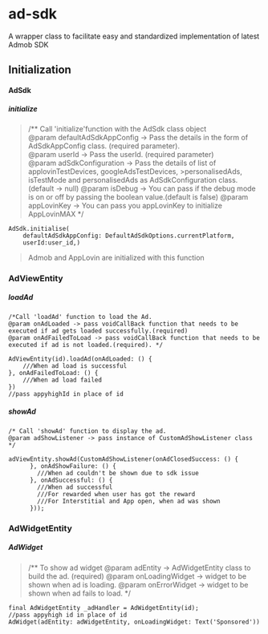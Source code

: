 # ad-sdk
A wrapper class to facilitate easy and standardized implementation of latest Admob SDK

## Initialization

#### AdSdk

##### initialize

>/** Call 'initialize'function with the AdSdk class object  
>@param defaultAdSdkAppConfig -> Pass the details in the form of AdSdkAppConfig class. (required parameter).  
>@param userId -> Pass the userId. (required parameter)  
>@param adSdkConfiguration -> Pass the details of list of applovinTestDevices, googleAdsTestDevices, >personalisedAds, isTestMode and personalisedAds as AdSdkConfiguration class.(default -> null)
>@param isDebug -> You can pass if the debug mode is on or off by passing the boolean value.(default is false)
>@param appLovinKey -> You can pass you appLovinKey to initialize AppLovinMAX */
```
AdSdk.initialise(
    defaultAdSdkAppConfig: DefaultAdSdkOptions.currentPlatform,
    userId:user_id,)
```
>Admob and AppLovin are initialized with this function

### AdViewEntity

##### loadAd
```
/*Call 'loadAd' function to load the Ad.
@param onAdLoaded -> pass voidCallBack function that needs to be executed if ad gets loaded successfully.(required)
@param onAdFailedToLoad -> pass voidCallBack function that needs to be executed if ad is not loaded.(required). */

AdViewEntity(id).loadAd(onAdLoaded: () {
    ///When ad load is successful
}, onAdFailedToLoad: () {
    ///When ad load failed
})
//pass appyhighId in place of id
```

##### showAd
```
/* Call 'showAd' function to display the ad.
@param adShowListener -> pass instance of CustomAdShowListener class */

adViewEntity.showAd(CustomAdShowListener(onAdClosedSuccess: () {
      }, onAdShowFailure: () {
        ///When ad couldn't be shown due to sdk issue
      }, onAdSuccessful: () {
        ///When ad successful
        ///For rewarded when user has got the reward
        ///For Interstitial and App open, when ad was shown
      }));
```
### AdWidgetEntity

##### AdWidget

>/** To show ad widget
>@param adEntity -> AdWidgetEntity class to build the ad. (required)
>@param onLoadingWidget -> widget to be shown when ad is loading.
>@param onErrorWidget -> widget to be shown when ad fails to load. */
```
final AdWidgetEntity _adHandler = AdWidgetEntity(id);
//pass appyhigh id in place of id
AdWidget(adEntity: adWidgetEntity, onLoadingWidget: Text('Sponsored'))
```
